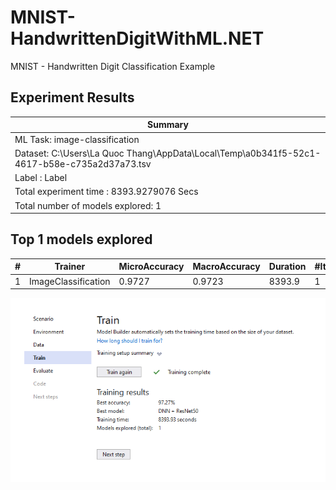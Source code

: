 # MNIST-HandwrittenDigitWithML.NET
MNIST - Handwritten Digit Classification Example

## Experiment Results

| Summary |
| --- |
|ML Task: image-classification |
|Dataset: C:\Users\La Quoc Thang\AppData\Local\Temp\a0b341f5-52c1-4617-b58e-c735a2d37a73.tsv |
|Label : Label |
|Total experiment time : 8393.9279076 Secs |
|Total number of models explored: 1 |

## Top 1 models explored

| # | Trainer | MicroAccuracy | MacroAccuracy | Duration| #Iteration |
| --- | --- | --- | --- | --- | --- |
|1 | ImageClassification | 0.9727 | 0.9723 | 8393.9 | 1 |

![](Docs/img/capture-1.png)